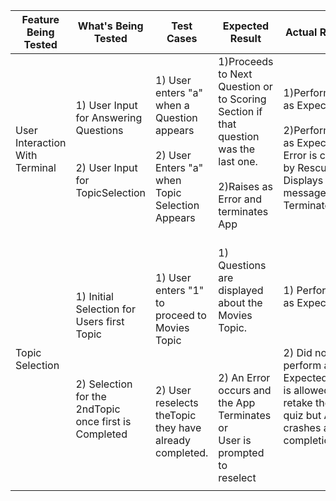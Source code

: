 | Feature Being Tested                  	| What's Being Tested                                                                                                       	| Test Cases                                                                                                                      	| Expected Result                                                                                                                                              	| Actual Result                                                                                                                                         	|
|---------------------------------------	|---------------------------------------------------------------------------------------------------------------------------	|---------------------------------------------------------------------------------------------------------------------------------	|--------------------------------------------------------------------------------------------------------------------------------------------------------------	|-------------------------------------------------------------------------------------------------------------------------------------------------------	|
| <br>User Interaction<br>With Terminal 	| <br>1) User Input for Answering<br>Questions<br><br><br>2) User Input for TopicSelection                                  	| <br>1) User enters "a" when a <br>Question appears<br><br>2) User Enters "a" when <br>Topic Selection Appears                   	| 1)Proceeds to Next <br>Question or to Scoring<br>Section if that question<br>was the last one.<br><br>2)Raises as Error and <br>terminates App               	| <br>1)Performed as Expected<br><br>2)Performed as Expected.<br>Error is caught by Rescue,<br>Displays message and<br>Terminates.                      	|
| Topic Selection                       	| <br>1) Initial Selection for<br>Users first Topic<br><br><br><br>2) Selection for the 2ndTopic once first is<br>Completed 	| <br>1) User enters "1" to <br>proceed to Movies Topic<br><br><br><br>2) User reselects theTopic they have already<br>completed. 	| <br>1) Questions are displayed<br>about the Movies Topic.<br><br><br><br>2) An Error occurs and the App Terminates<br>or<br>User is prompted to <br>reselect 	| <br>1) Performed as Expected<br><br><br><br>2) Did not perform as Expected.User is allowed to retake the<br>quiz but App crashes after<br>completion. 	|
|                                       	|                                                                                                                           	|                                                                                                                                 	|                                                                                                                                                              	|                                                                                                                                                       	|